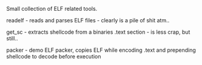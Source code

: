 Small collection of ELF related tools.

readelf - reads and parses ELF files
	- clearly is a pile of shit atm..

get_sc	- extracts shellcode from a binaries .text section
	- is less crap, but still..

packer	- demo ELF packer, copies ELF while encoding .text and prepending shellcode
	  to decode before execution
